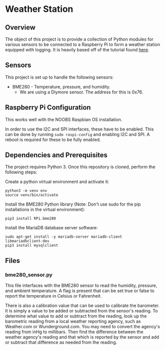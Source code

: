 # Weather Station

## Overview

The object of this project is to provide a collection of Python modules for
various sensors to be connected to a Raspberry Pi to form a weather station
equipped with logging. It is heavily based off of the tutorial found 
[here](https://projects.raspberrypi.org/en/projects/build-your-own-weather-station).

## Sensors

This project is set up to handle the following sensors:

* BME280 - Temperature, pressure, and humidity.
  * We are using a Diymore sensor. The address for this is 0x76.

## Raspberry Pi Configuration

This works well with the NOOBS Raspbian OS installation.

In order to use the I2C and SPI interfaces, these have to be enabled. This can
be done by running `sudo raspi-config` and enabling I2C and SPI. A reboot is
required for these to be fully enabled.

## Dependencies and Prerequisites

The project requires Python 3. Once this repository is cloned, perform the
following steps:

Create a python virtual environment and activate it:

```
python3 -m venv env
source venv/bin/activate
```

Install the BME280 Python library (Note: Don't use sudo for the pip 
installations in the virtual environment):

```
pip3 install RPi.bme280
```

Install the MariaDB database server software:

```
sudo apt-get install -y mariadb-server mariadb-client libmariadbclient-dev
pip3 install mysqlclient
```

## Files

### bme280_sensor.py

This file interfaces with the BME280 sensor to read the humidity, pressure,
and ambient temperature. A flag is present that can be set true or false
to report the temperature in Celsius or Fahrenheit. 

There is also a calibration value that can be used to calibrate the barometer.
It is simply a value to be added or subtracted from the sensor's reading. To
determine what value to add or subtract from the reading, look up the 
barometric reading from a local weather reporting agency, such as Weather.com
or Wunderground.com. You may need to convert the agency's reading from inHg 
to millibars. Then find the difference between the weather agency's reading and
that which is reported by the sensor and add or subtract that difference as
needed from the reading.

